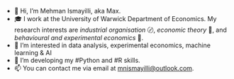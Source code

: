 - 👋 Hi, I’m Mehman Ismayilli, aka Max.
- 🎓 I work at the University of Warwick Department of Economics. My research interests are *industrial organisation* 〄, *economic theory* 📑, and *behavioural and experimental economics* 🧫.
- 👀 I’m interested in data analysis, experimental economics, machine learning & AI
- 🌱 I’m developing my #Python and #R skills. 
- 📫 You can contact me via email at mnismayilli@outlook.com.
